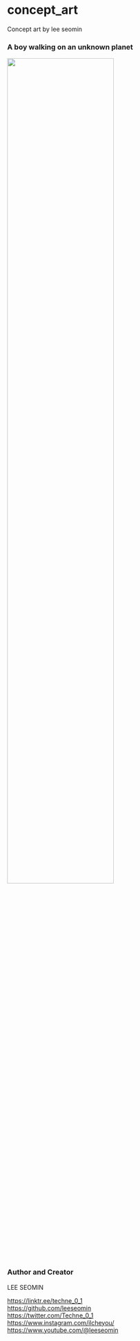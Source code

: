 # concept_art
Concept art by lee seomin



### A boy walking on an unknown planet

 <img src="https://github.com/leeseomin/concept_art/blob/main/art/A%20boy%20walking%20on%20an%20unknown%20planet.png" width="70%">    
 
 <br/><br/>  




### Author and Creator
 
 LEE SEOMIN
 
 https://linktr.ee/techne_0_1
   <br/> 
 https://github.com/leeseomin 
  <br/> 
 https://twitter.com/Techne_0_1
  <br/>
https://www.instagram.com/ilcheyou/  
 https://www.youtube.com/@leeseomin
